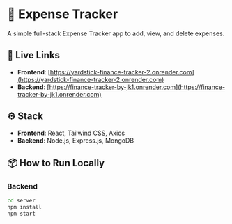 # 💸 Expense Tracker

A simple full-stack Expense Tracker app to add, view, and delete expenses.

## 🔗 Live Links

- **Frontend**: [https://yardstick-finance-tracker-2.onrender.com](https://yardstick-finance-tracker-2.onrender.com)
- **Backend**: [https://finance-tracker-by-jk1.onrender.com](https://finance-tracker-by-jk1.onrender.com)

## ⚙️ Stack

- **Frontend**: React, Tailwind CSS, Axios
- **Backend**: Node.js, Express.js, MongoDB

## 📦 How to Run Locally

### Backend
```bash
cd server
npm install
npm start
